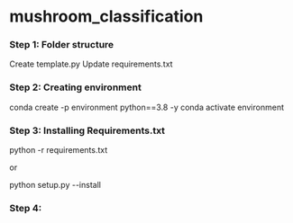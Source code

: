 # mushroom_classification

### Step 1: Folder structure
Create template.py
Update requirements.txt

### Step 2: Creating environment
conda create -p environment python==3.8 -y
conda activate environment 

### Step 3: Installing Requirements.txt
python -r requirements.txt

or 

python setup.py --install

### Step 4:
